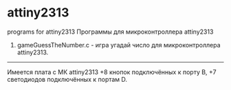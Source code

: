 # attiny2313
programs for attiny2313
Программы для микроконтроллера attiny2313

1. gameGuessTheNumber.c - игра угадай число для микроконтроллера attiny2313.



------
Имеется плата с МК attiny2313 +8 кнопок подключённых к порту B, +7 светодиодов подключённых к портам D.
